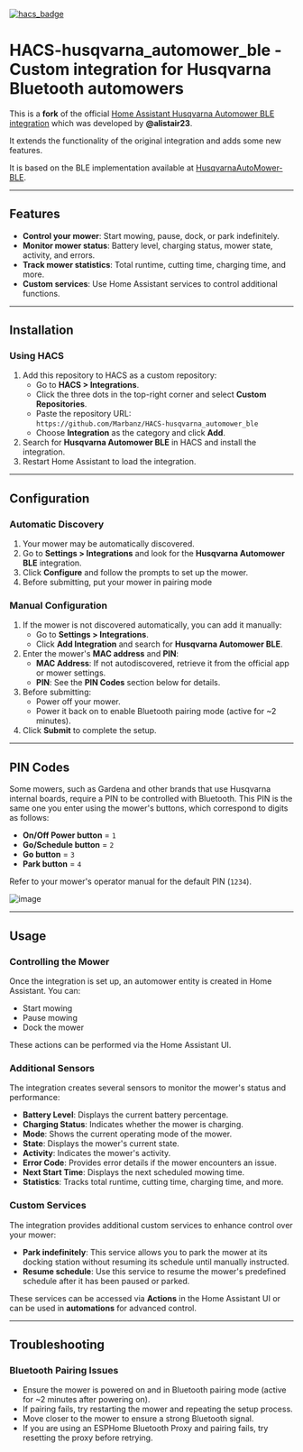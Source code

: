 [![hacs_badge](https://img.shields.io/badge/HACS-Custom-41BDF5.svg)](https://github.com/hacs/integration)

# HACS-husqvarna_automower_ble - Custom integration for Husqvarna Bluetooth automowers

This is a **fork** of the official [Home Assistant Husqvarna Automower BLE integration](https://www.home-assistant.io/integrations/husqvarna_automower_ble/) which was developed by **@alistair23**.

It extends the functionality of the original integration and adds some new features.

It is based on the BLE implementation available at [HusqvarnaAutoMower-BLE](https://github.com/Marbanz/HusqvarnaAutoMower-BLE).

---

## Features

- **Control your mower**: Start mowing, pause, dock, or park indefinitely.
- **Monitor mower status**: Battery level, charging status, mower state, activity, and errors.
- **Track mower statistics**: Total runtime, cutting time, charging time, and more.
- **Custom services**: Use Home Assistant services to control additional functions.

---

## Installation

### Using HACS

1. Add this repository to HACS as a custom repository:
   - Go to **HACS > Integrations**.
   - Click the three dots in the top-right corner and select **Custom Repositories**.
   - Paste the repository URL:  
     `https://github.com/Marbanz/HACS-husqvarna_automower_ble`
   - Choose **Integration** as the category and click **Add**.
2. Search for **Husqvarna Automower BLE** in HACS and install the integration.
3. Restart Home Assistant to load the integration.

---

## Configuration

### Automatic Discovery

1. Your mower may be automatically discovered.
2. Go to **Settings > Integrations** and look for the **Husqvarna Automower BLE** integration.
3. Click **Configure** and follow the prompts to set up the mower.
4. Before submitting, put your mower in pairing mode

### Manual Configuration

1. If the mower is not discovered automatically, you can add it manually:
   - Go to **Settings > Integrations**.
   - Click **Add Integration** and search for **Husqvarna Automower BLE**.
2. Enter the mower's **MAC address** and **PIN**:
   - **MAC Address**: If not autodiscovered, retrieve it from the official app or mower settings.
   - **PIN**: See the **PIN Codes** section below for details.
3. Before submitting:
   - Power off your mower.
   - Power it back on to enable Bluetooth pairing mode (active for ~2 minutes).
4. Click **Submit** to complete the setup.

---

## PIN Codes

Some mowers, such as Gardena and other brands that use Husqvarna internal boards, require a PIN to be controlled with Bluetooth. This PIN is the same one you enter using the mower's buttons, which correspond to digits as follows:

- **On/Off Power button** = `1`
- **Go/Schedule button** = `2`
- **Go button** = `3`
- **Park button** = `4`

Refer to your mower's operator manual for the default PIN (`1234`).

![image](https://github.com/user-attachments/assets/10c75863-a634-4686-bc4c-15bb128dcad9)

---

## Usage

### Controlling the Mower

Once the integration is set up, an automower entity is created in Home Assistant. You can:

- Start mowing
- Pause mowing
- Dock the mower

These actions can be performed via the Home Assistant UI.

### Additional Sensors

The integration creates several sensors to monitor the mower's status and performance:

- **Battery Level**: Displays the current battery percentage.
- **Charging Status**: Indicates whether the mower is charging.
- **Mode**: Shows the current operating mode of the mower.
- **State**: Displays the mower's current state.
- **Activity**: Indicates the mower's activity.
- **Error Code**: Provides error details if the mower encounters an issue.
- **Next Start Time**: Displays the next scheduled mowing time.
- **Statistics**: Tracks total runtime, cutting time, charging time, and more.

### Custom Services

The integration provides additional custom services to enhance control over your mower:

- **Park indefinitely**: This service allows you to park the mower at its docking station without resuming its schedule until manually instructed.
- **Resume schedule**: Use this service to resume the mower's predefined schedule after it has been paused or parked.

These services can be accessed via **Actions** in the Home Assistant UI or can be used in **automations** for advanced control.

---

## Troubleshooting

### Bluetooth Pairing Issues

- Ensure the mower is powered on and in Bluetooth pairing mode (active for ~2 minutes after powering on).
- If pairing fails, try restarting the mower and repeating the setup process.
- Move closer to the mower to ensure a strong Bluetooth signal.
- If you are using an ESPHome Bluetooth Proxy and pairing fails, try resetting the proxy before retrying.